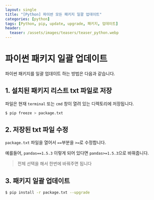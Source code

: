 ```yaml
---
layout: single
title: "[Python] 파이썬 모든 패키지 일괄 업데이트"
categories: [python]
tags: [Python, pip, update, upgrade, 패키지, 업데이트]
header:
  teaser: /assets/images/teasers/teaser_python.webp
---
```


# 파이썬 패키지 일괄 업데이트

파이썬 패키지를 일괄 업데이트 하는 방법은 다음과 같습니다.

## 1. 설치된 패키지 리스트 txt 파일로 저장

파일은 현재 `terminal` 또는 `cmd` 창이 열려 있는 디렉토리에 저장됩니다.

```zsh
$ pip freeze > package.txt
```

## 2. 저장된 txt 파일 수정

`package.txt` 파일을 열어서 `==`부분을 `>=`로 수정합니다.

예를들어, `pandas==1.5.3` 이렇게 되어 있다면 `pandas>=1.5.3`으로 바꿔줍니다.

> 전체 선택을 해서 한번에 바꿔주면 됩니다

## 3. 패키지 일괄 업데이트

```zsh
$ pip install -r package.txt --upgrade
```
